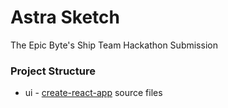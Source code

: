 # Astra Sketch
The Epic Byte's Ship Team Hackathon Submission

### Project Structure
- ui - [create-react-app](https://github.com/facebook/create-react-app) source files
